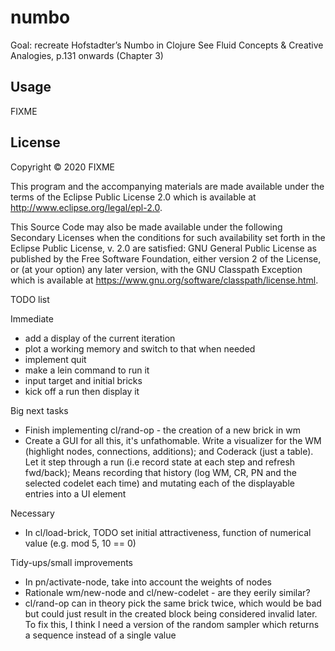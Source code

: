# numbo

Goal: recreate Hofstadter’s Numbo in Clojure
See Fluid Concepts & Creative Analogies, p.131 onwards (Chapter 3)

## Usage

FIXME

## License

Copyright © 2020 FIXME

This program and the accompanying materials are made available under the
terms of the Eclipse Public License 2.0 which is available at
http://www.eclipse.org/legal/epl-2.0.

This Source Code may also be made available under the following Secondary
Licenses when the conditions for such availability set forth in the Eclipse
Public License, v. 2.0 are satisfied: GNU General Public License as published by
the Free Software Foundation, either version 2 of the License, or (at your
option) any later version, with the GNU Classpath Exception which is available
at https://www.gnu.org/software/classpath/license.html.



TODO list

Immediate
- add a display of the current iteration
- plot a working memory and switch to that when needed
- implement quit
- make a lein command to run it
- input target and initial bricks
- kick off a run then display it


Big next tasks

* Finish implementing cl/rand-op - the creation of a new brick in wm
* Create a GUI for all this, it's unfathomable.  Write a visualizer for the WM (highlight nodes, connections, additions); and Coderack (just a table). Let it step through a run (i.e record state at each step and refresh fwd/back); Means recording that history (log WM, CR, PN and the selected codelet each time) and mutating each of the displayable entries into a UI element

Necessary

* In cl/load-brick, TODO set initial attractiveness, function of numerical value (e.g. mod 5, 10 == 0)

Tidy-ups/small improvements

* In pn/activate-node, take into account the weights of nodes
* Rationale wm/new-node and cl/new-codelet - are they eerily similar?
* cl/rand-op can in theory pick the same brick twice, which would be bad but could just result in the created block being considered invalid later. To fix this, I think I need a version of the random sampler which returns a sequence instead of a single value

